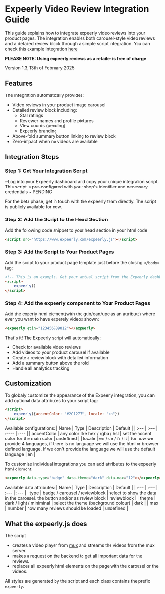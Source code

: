 # Expeerly Video Review Integration Guide

This guide explains how to integrate expeerly video reviews into your product pages. The integration enables both carousel-style video reviews and a detailed review block through a simple script integration. You can check this example integration [here](https://kzmqtz1cbdx3ffi3xyyt.lite.vusercontent.net/)

**PLEASE NOTE: Using expeerly reviews as a retailer is free of charge**

Version 1.3, 13th of February 2025

## Features

The integration automatically provides:
- Video reviews in your product image carousel
- Detailed review block including:
  - Star ratings
  - Reviewer names and profile pictures
  - View counts (pending)
  - Expeerly branding
- Above-fold summary button linking to review block
- Zero-impact when no videos are available

## Integration Steps

### Step 1: Get Your Integration Script

~Log into your Expeerly dashboard and copy your unique integration script. This script is pre-configured with your shop's identifier and necessary credentials.~ PENDING 

For the beta phase, get in touch with the expeerly team directly. The script is publicly available for now.

### Step 2: Add the Script to the Head Section
Add the following code snippet to your head section in your html code
```html
<script src="https://www.expeerly.com/expeerly.js"></script>
```

### Step 3: Add the Script to Your Product Pages

Add the script to your product page template just before the closing `</body>` tag:

```html
<!-- This is an example. Get your actual script from the Expeerly dashboard -->
<script>
    expeerly()
</script>
```

### Step 4: Add the expeerly component to Your Product Pages
Add the experly html element(with the gtin/ean/upc as an attribute) where ever you want to have experely videos shown:
```html
<expeerly gtin="123456789012"></expeerly>
```

That's it! The Expeerly script will automatically:
- Check for available video reviews
- Add videos to your product carousel if available
- Create a review block with detailed information
- Add a summary button above the fold
- Handle all analytics tracking

## Customization

To globaly customize the appearance of the Expeerly integration, you can add optional data attributes to your script tag:

```html
<script>
    expeerly({accentColor: "#2C1277", locale: "en"})
</script>
```
Available configurations:
| Name | Type | Description | Default |
| :--- | :--- | :---- | :--- |
| accentColor | any color like hex / rgba / hsl | set the accent color for the main color | undefined |
| locale | en / de / fr / it | for now we provide 4 languages, if there is no language we will use the html or browser defined language. If we don't provide the language we will use the default language | en |

To customize individual integrations you can add attributes to the expeerly html element:

```html
<expeerly data-type="badge" data-theme="dark" data-max="12"></expeerly>
```

Available data attributes:
| Name | Type | Description | Default |
| :--- | :--- | :--- | :--- |
| type | badge / carousel / reviewblock | select to show the data in the carousel, the button and/or as review block | reviewblock |
| theme | dark / light / miniminal | select the theme (background colour) | dark |
| max | number | how many reviews should be loaded | undefined |

## What the expeerly.js does
The script
- creates a video player from [mux](https://www.mux.com/) and streams the videos from the mux server.
- makes a request on the backend to get all important data for the reviews.
- replaces all expeerly html elements on the page with the carousel or the videos.

All styles are generated by the script and each class contains the prefix `expeerly`.
